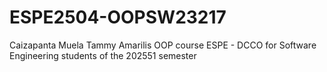 # ESPE2504-OOPSW23217
Caizapanta Muela Tammy Amarilis OOP course ESPE - DCCO for Software Engineering students of the 202551 semester